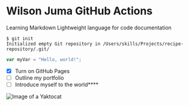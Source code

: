 # Wilson Juma GitHub Actions
Learning Markdown Lightweight language for code documentation

```
$ git init
Initialized empty Git repository in /Users/skills/Projects/recipe-repository/.git/
```
``` javascript
var myVar = "Hello, world!";
```
- [x] Turn on GitHub Pages
- [ ] Outline my portfolio
- [ ] Introduce myself to the world****

![Image of a Yaktocat](https://octodex.github.com/images/yaktocat.png)
